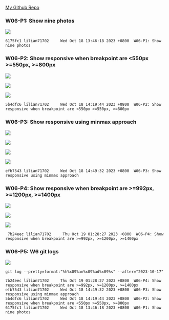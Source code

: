 
[My Github Repo](https://github.com/lilian71702/1121-web-409730446)

### W06-P1: Show nine photos
 
![](w06-p1.png)
 
```
6175fc1 lilian71702     Wed Oct 18 13:46:18 2023 +0800  W06-P1: Show nine photos
```


### W06-P2: Show responsive when breakpoint are <550px >=550px, >=800px
 
![](w06-p2-1.png)
 
![](w06-p2-2.png)
 
![](w06-p2-3.png)
 
```
5b4dfc6 lilian71702     Wed Oct 18 14:19:44 2023 +0800  W06-P2: Show responsive when breakpoint are <550px >=550px, >=800px

```

### W06-P3: Show responsive using minmax approach
 
![](w06-p3-1.png)
 
![](w06-p3-2.png)
 
![](w06-p3-3.png)
 
![](w06-p3-4.png)
 
```
efb7543 lilian71702     Wed Oct 18 14:49:32 2023 +0800  W06-P3: Show responsive using minmax approach
```

### W06-P4: Show responsive when breakpoint are >=992px, >=1200px, >=1400px
 
![](w06-p4-1.png)
 
![](w06-p4-2.png)
 
![](w06-p4-3.png)
 
```
 7b24eec lilian71702     Thu Oct 19 01:28:27 2023 +0800  W06-P4: Show responsive when breakpoint are >=992px, >=1200px, >=1400px
```
### W06-P5: W6 git logs
 
![](w06-p5.png)
 
```
git log --pretty=format:"%h%x09%an%x09%ad%x09%s" --after="2023-10-17"
 
7b24eec lilian71702     Thu Oct 19 01:28:27 2023 +0800  W06-P4: Show responsive when breakpoint are >=992px, >=1200px, >=1400px
efb7543 lilian71702     Wed Oct 18 14:49:32 2023 +0800  W06-P3: Show responsive using minmax approach
5b4dfc6 lilian71702     Wed Oct 18 14:19:44 2023 +0800  W06-P2: Show responsive when breakpoint are <550px >=550px, >=800px
6175fc1 lilian71702     Wed Oct 18 13:46:18 2023 +0800  W06-P1: Show nine photos
 
```
